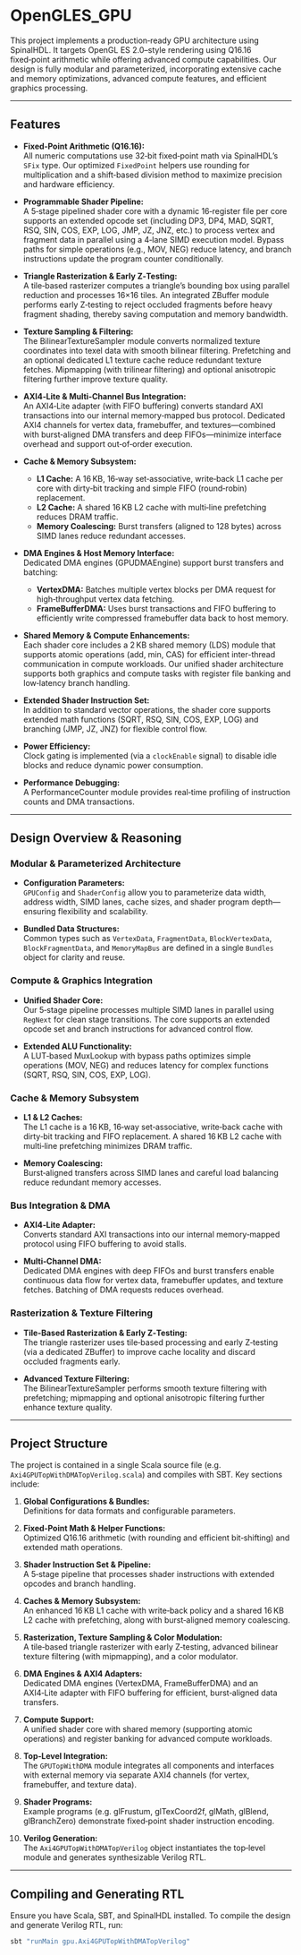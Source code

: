 # OpenGLES_GPU

This project implements a production‑ready GPU architecture using SpinalHDL. It targets OpenGL ES 2.0–style rendering using Q16.16 fixed‑point arithmetic while offering advanced compute capabilities. Our design is fully modular and parameterized, incorporating extensive cache and memory optimizations, advanced compute features, and efficient graphics processing.

---

## Features

- **Fixed‑Point Arithmetic (Q16.16):**  
  All numeric computations use 32‑bit fixed‑point math via SpinalHDL’s `SFix` type. Our optimized `FixedPoint` helpers use rounding for multiplication and a shift‑based division method to maximize precision and hardware efficiency.

- **Programmable Shader Pipeline:**  
  A 5‑stage pipelined shader core with a dynamic 16‑register file per core supports an extended opcode set (including DP3, DP4, MAD, SQRT, RSQ, SIN, COS, EXP, LOG, JMP, JZ, JNZ, etc.) to process vertex and fragment data in parallel using a 4‑lane SIMD execution model. Bypass paths for simple operations (e.g., MOV, NEG) reduce latency, and branch instructions update the program counter conditionally.

- **Triangle Rasterization & Early Z‑Testing:**  
  A tile‑based rasterizer computes a triangle’s bounding box using parallel reduction and processes 16×16 tiles. An integrated ZBuffer module performs early Z‑testing to reject occluded fragments before heavy fragment shading, thereby saving computation and memory bandwidth.

- **Texture Sampling & Filtering:**  
  The BilinearTextureSampler module converts normalized texture coordinates into texel data with smooth bilinear filtering. Prefetching and an optional dedicated L1 texture cache reduce redundant texture fetches. Mipmapping (with trilinear filtering) and optional anisotropic filtering further improve texture quality.

- **AXI4‑Lite & Multi‑Channel Bus Integration:**  
  An AXI4‑Lite adapter (with FIFO buffering) converts standard AXI transactions into our internal memory‑mapped bus protocol. Dedicated AXI4 channels for vertex data, framebuffer, and textures—combined with burst‑aligned DMA transfers and deep FIFOs—minimize interface overhead and support out‑of‑order execution.

- **Cache & Memory Subsystem:**  
  - **L1 Cache:** A 16 KB, 16‑way set‑associative, write‑back L1 cache per core with dirty‑bit tracking and simple FIFO (round‑robin) replacement.
  - **L2 Cache:** A shared 16 KB L2 cache with multi‑line prefetching reduces DRAM traffic.
  - **Memory Coalescing:** Burst transfers (aligned to 128 bytes) across SIMD lanes reduce redundant accesses.

- **DMA Engines & Host Memory Interface:**  
  Dedicated DMA engines (GPUDMAEngine) support burst transfers and batching:
  - **VertexDMA:** Batches multiple vertex blocks per DMA request for high‑throughput vertex data fetching.
  - **FrameBufferDMA:** Uses burst transactions and FIFO buffering to efficiently write compressed framebuffer data back to host memory.

- **Shared Memory & Compute Enhancements:**  
  Each shader core includes a 2 KB shared memory (LDS) module that supports atomic operations (add, min, CAS) for efficient inter-thread communication in compute workloads. Our unified shader architecture supports both graphics and compute tasks with register file banking and low‑latency branch handling.

- **Extended Shader Instruction Set:**  
  In addition to standard vector operations, the shader core supports extended math functions (SQRT, RSQ, SIN, COS, EXP, LOG) and branching (JMP, JZ, JNZ) for flexible control flow.

- **Power Efficiency:**  
  Clock gating is implemented (via a `clockEnable` signal) to disable idle blocks and reduce dynamic power consumption.

- **Performance Debugging:**  
  A PerformanceCounter module provides real‑time profiling of instruction counts and DMA transactions.

---

## Design Overview & Reasoning

### Modular & Parameterized Architecture
- **Configuration Parameters:**  
  `GPUConfig` and `ShaderConfig` allow you to parameterize data width, address width, SIMD lanes, cache sizes, and shader program depth—ensuring flexibility and scalability.
  
- **Bundled Data Structures:**  
  Common types such as `VertexData`, `FragmentData`, `BlockVertexData`, `BlockFragmentData`, and `MemoryMapBus` are defined in a single `Bundles` object for clarity and reuse.

### Compute & Graphics Integration
- **Unified Shader Core:**  
  Our 5‑stage pipeline processes multiple SIMD lanes in parallel using `RegNext` for clean stage transitions. The core supports an extended opcode set and branch instructions for advanced control flow.
  
- **Extended ALU Functionality:**  
  A LUT‑based MuxLookup with bypass paths optimizes simple operations (MOV, NEG) and reduces latency for complex functions (SQRT, RSQ, SIN, COS, EXP, LOG).

### Cache & Memory Subsystem
- **L1 & L2 Caches:**  
  The L1 cache is a 16 KB, 16‑way set‑associative, write‑back cache with dirty‑bit tracking and FIFO replacement. A shared 16 KB L2 cache with multi‑line prefetching minimizes DRAM traffic.
  
- **Memory Coalescing:**  
  Burst‑aligned transfers across SIMD lanes and careful load balancing reduce redundant memory accesses.

### Bus Integration & DMA
- **AXI4‑Lite Adapter:**  
  Converts standard AXI transactions into our internal memory‑mapped protocol using FIFO buffering to avoid stalls.
  
- **Multi‑Channel DMA:**  
  Dedicated DMA engines with deep FIFOs and burst transfers enable continuous data flow for vertex data, framebuffer updates, and texture fetches. Batching of DMA requests reduces overhead.

### Rasterization & Texture Filtering
- **Tile‑Based Rasterization & Early Z‑Testing:**  
  The triangle rasterizer uses tile‑based processing and early Z‑testing (via a dedicated ZBuffer) to improve cache locality and discard occluded fragments early.
  
- **Advanced Texture Filtering:**  
  The BilinearTextureSampler performs smooth texture filtering with prefetching; mipmapping and optional anisotropic filtering further enhance texture quality.

---

## Project Structure

The project is contained in a single Scala source file (e.g. `Axi4GPUTopWithDMATopVerilog.scala`) and compiles with SBT. Key sections include:

1. **Global Configurations & Bundles:**  
   Definitions for data formats and configurable parameters.

2. **Fixed‑Point Math & Helper Functions:**  
   Optimized Q16.16 arithmetic (with rounding and efficient bit‑shifting) and extended math operations.

3. **Shader Instruction Set & Pipeline:**  
   A 5‑stage pipeline that processes shader instructions with extended opcodes and branch handling.

4. **Caches & Memory Subsystem:**  
   An enhanced 16 KB L1 cache with write‑back policy and a shared 16 KB L2 cache with prefetching, along with burst‑aligned memory coalescing.

5. **Rasterization, Texture Sampling & Color Modulation:**  
   A tile‑based triangle rasterizer with early Z‑testing, advanced bilinear texture filtering (with mipmapping), and a color modulator.

6. **DMA Engines & AXI4 Adapters:**  
   Dedicated DMA engines (VertexDMA, FrameBufferDMA) and an AXI4‑Lite adapter with FIFO buffering for efficient, burst‑aligned data transfers.

7. **Compute Support:**  
   A unified shader core with shared memory (supporting atomic operations) and register banking for advanced compute workloads.

8. **Top‑Level Integration:**  
   The `GPUTopWithDMA` module integrates all components and interfaces with external memory via separate AXI4 channels (for vertex, framebuffer, and texture data).

9. **Shader Programs:**  
   Example programs (e.g. glFrustum, glTexCoord2f, glMath, glBlend, glBranchZero) demonstrate fixed‑point shader instruction encoding.

10. **Verilog Generation:**  
    The `Axi4GPUTopWithDMATopVerilog` object instantiates the top‑level module and generates synthesizable Verilog RTL.

---

## Compiling and Generating RTL

Ensure you have Scala, SBT, and SpinalHDL installed. To compile the design and generate Verilog RTL, run:

```bash
sbt "runMain gpu.Axi4GPUTopWithDMATopVerilog"